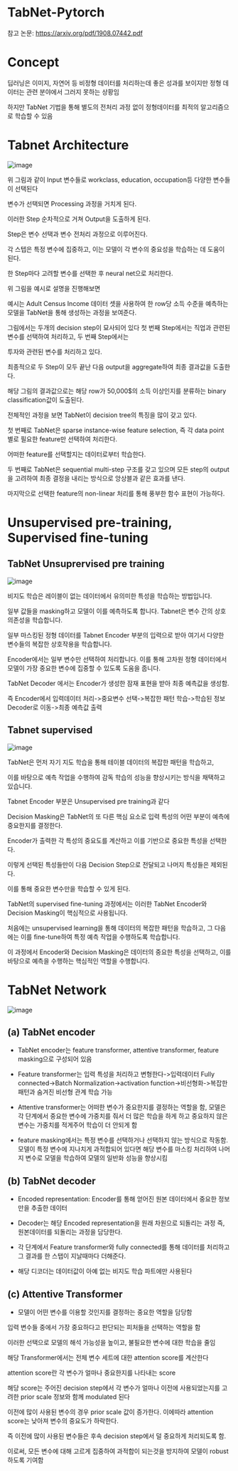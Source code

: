 # TabNet-Pytorch

참고 논문:  https://arxiv.org/pdf/1908.07442.pdf

# Concept 
        
딥러닝은 이미지, 자연어 등 비정형 데이터를 처리하는데 좋은 성과를 보이지만 정형 데이터는 관련 분야에서 그러지 못하는 상황임

하지만 TabNet 기법을 통해 별도의 전처리 과정 없이 정형데이터를 최적의 알고리즘으로 학습할 수 있음

# Tabnet Architecture

![image](https://github.com/eumtaewon/TabNet-Pytorch/assets/104436260/013b6215-728c-4f4f-99de-8b39bc6f9936)

위 그림과 같이 Input 변수들로 workclass, education, occupation등 다양한 변수들이 선택된다

변수가 선택되면 Processing 과정을 거치게 된다.

이러한 Step 순차적으로 거쳐 Output을 도출하게 된다.

Step은 변수 선택과 변수 전처리 과정으로 이루어진다.

각 스텝은 특정 변수에 집중하고, 이는 모델이 각 변수의 중요성을 학습하는 데 도움이 된다.

한 Step마다 고려할 변수를 선택한 후 neural net으로 처리한다.

위 그림을 예시로 설명을 진행해보면

예시는 Adult Census Income 데이터 셋을 사용하여 한 row당 소득 수준을 예측하는 모델을 TabNet을 통해 생성하는 과정을 보여준다.

그림에서는 두개의 decision step이 묘사되어 있다 첫 번째 Step에서는 직업과 관련된 변수를 선택하여 처리하고, 두 번째 Step에서는

투자와 관련된 변수를 처리하고 있다.

최종적으로 두 Step이 모두 끝난 다음 output을 aggregate하여 최종 결과값을 도출한다.

해당 그림의 결과값으로는 해당 row가 50,000$의 소득 이상인지를 분류하는 binary classification값이 도출된다.

전체적인 과정을 보면 TabNet이 decision tree의 특징을 많이 갖고 있다.

첫 번째로 TabNet은 sparse instance-wise feature selection, 즉 각 data point 별로 필요한 feature만 선택하여 처리한다.

어떠한 feature를 선택할지는 데이터로부터 학습한다. 

두 번째로 TabNet은 sequential multi-step 구조를 갖고 있으며 모든 step의 output을 고려하여 최종 결정을 내리는 방식으로 앙상블과 같은 효과를 낸다. 

마지막으로 선택한 feature의 non-linear 처리를 통해 풍부한 함수 표현이 가능하다.

# Unsupervised pre-training, Supervised fine-tuning

## TabNet Unsuprervised pre training

![image](https://github.com/eumtaewon/TabNet-Pytorch/assets/104436260/daa5f8c3-de2c-4217-9c70-3d58acf0d436)

비지도 학습은 레이블이 없는 데이터에서 유의미한 특성을 학습하는 방법입니다.

일부 값들을 masking하고 모델이 이를 예측하도록 합니다. Tabnet은 변수 간의 상호 의존성을 학습합니다. 

일부 마스킹된 정형 데이터를 Tabnet Encoder 부분의 입력으로 받아 여기서 다양한 변수들의 복잡한 상호작용을 학습합니다.

Encoder에서는 일부 변수만 선택하여 처리합니다. 이를 통해 고차원 정형 데이터에서 모델이 가장 중요한 변수에 집중할 수 있도록 도움을 줍니다.

TabNet Decoder 에서는 Encoder가 생성한 잠재 표현을 받아 최종 예측값을 생성함. 

즉 Encoder에서 입력데이터 처리->중요변수 선택->복잡한 패턴 학습->학습된 정보 Decoder로 이동->최종 예측값 출력

## Tabnet supervised

![image](https://github.com/eumtaewon/TabNet-Pytorch/assets/104436260/6c426888-2c9a-4bb3-b948-ca6c60c8e855)

TabNet은 먼저 자기 지도 학습을 통해 테이블 데이터의 복잡한 패턴을 학습하고, 

이를 바탕으로 예측 작업을 수행하여 감독 학습의 성능을 향상시키는 방식을 채택하고 있습니다.

Tabnet Encoder 부분은 Unsupervised pre training과 같다

Decision Masking은 TabNet의 또 다른 핵심 요소로 입력 특성의 어떤 부분이 예측에 중요한지를 결정한다.

Encoder가 출력한 각 특성의 중요도를 계산하고 이를 기반으로 중요한 특성을 선택한다.

이렇게 선택된 특성들만이 다음 Decision Step으로 전달되고 나머지 특성들은 제외된다.

이를 통해 중요한 변수만을 학습할 수 있게 된다.

TabNet의 supervised fine-tuning 과정에서는 이러한 TabNet Encoder와 Decision Masking이 핵심적으로 사용됩니다. 

처음에는 unsupervised learning을 통해 데이터의 복잡한 패턴을 학습하고, 그 다음에는 이를 fine-tune하여 특정 예측 작업을 수행하도록 학습합니다. 

이 과정에서 Encoder와 Decision Masking은 데이터의 중요한 특성을 선택하고, 이를 바탕으로 예측을 수행하는 핵심적인 역할을 수행합니다.

# TabNet Network

![image](https://github.com/eumtaewon/TabNet-Pytorch/assets/104436260/f31c5448-f712-4685-bee5-3419be173bb7)

## (a) TabNet encoder

- TabNet encoder는 feature transformer, attentive transformer, feature masking으로 구성되어 있음

- Feature transformer는 입력 특성을 처리하고 변형한다->입력데이터 Fully connected->Batch Normalization->activation function->비선형화->복잡한 패턴과 숨겨진 비선형 관계 학습 가능

- Attentive transformer는 어떠한 변수가 중요한지를 결정하는 역할을 함, 모델은 각 단계에서 중요한 변수에 가중치를 줘서 더 많은 학습을 하게 하고 중요하지 않은 변수는 가중치를 적게주어 학습이 더 안되게 함

- feature masking에서는 특정 변수를 선택하거나 선택하지 않는 방식으로 작동함. 모델이 특정 변수에 지나치게 과적합되어 있다면 해당 변수를 마스킹 처리하여 나머지 변수로 모델을 학습하여 모델의 일반화 성능을 향상시킴

## (b) TabNet decoder

- Encoded representation: Encoder를 통해 얻어진 원본 데이터에서 중요한 정보만을 추출한 데이터

- Decoder는 해당 Encoded representation을 원래 차원으로 되돌리는 과정 즉, 원본데이터를 되돌리는 과정을 담당한다.

- 각 단계에서 Feature transformer와 fully connected를 통해 데이터를 처리하고 그 결과를 한 스탭이 지날때마다 더해준다.

- 해당 디코더는 데이터값이 아예 없는 비지도 학습 파트에만 사용된다

## (c) Attentive Transformer

- 모델이 어떤 변수를 이용할 것인지를 결정하는 중요한 역할을 담당함

입력 변수들 중에서 가장 중요하다고 판단되는 피처들을 선택하는 역할을 함

이러한 선택으로 모델의 해석 가능성을 높이고, 불필요한 변수에 대한 학습을 줄임

해당 Transformer에서는 전체 변수 세트에 대한 attention score를 계산한다

attention score란 각 변수가 얼마나 중요한지를 나타내는 score

해당 score는 주어진 decision step에서 각 변수가 얼마나 이전에 사용되었는지를 고려한 prior scale 정보와 함께 modulated 된다

이전에 많이 사용된 변수의 경우 prior scale 값이 증가한다. 이에따라 attention score는 낮아져 변수의 중요도가 하락한다.

즉 이전에 많이 사용된 변수들은 후속 decision step에서 덜 중요하게 처리되도록 함.

이로써, 모든 변수에 대해 고르게 집중하여 과적합이 되는것을 방지하여 모델이 robust하도록 기여함


